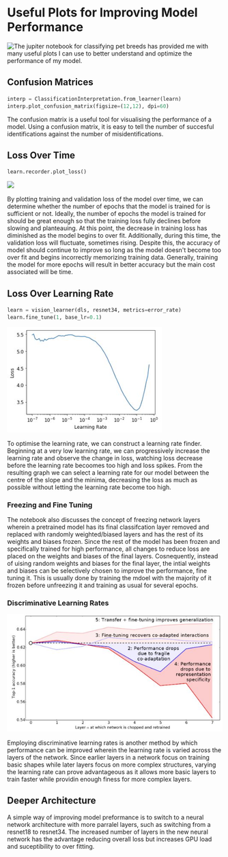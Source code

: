 # Useful Plots for Improving Model Performance

![The jupiter notebook for classifying pet breeds](https://github.com/lovellbrian/fastbook/blob/master/05_pet_breeds.ipynb) has provided me with many useful plots I can use to better understand and optimize the performance of my model.

## Confusion Matrices
```python
interp = ClassificationInterpretation.from_learner(learn)
interp.plot_confusion_matrix(figsize=(12,12), dpi=60)
```
The confusion matrix is a useful tool for visualising the performance of a model. Using a confusion matrix, it is easy to tell the number of succesful identifications against the number of misidentifications.

## Loss Over Time
```python
learn.recorder.plot_loss()
````

![](/Capture10.JPG)

By plotting training and validation loss of the model over time, we can determine whether the number of epochs that the model is trained for is sufficient or not. Ideally, the number of epochs the model is trained for should be great enough so that the training loss fully declines before slowing and planteauing. At this point, the decrease in training loss has diminished as the model begins to over fit. Additionally, during this time, the validation loss will fluctuate, sometimes rising. Despite this, the accuracy of model should continue to improve so long as the model doesn't become too over fit and begins incorrectly memorizing training data. Generally, training the model for more epochs will result in better accuracy but the main cost associated will be time.

## Loss Over Learning Rate
```python
learn = vision_learner(dls, resnet34, metrics=error_rate)
learn.fine_tune(1, base_lr=0.1)
```

![](/Capture111.JPG)

To optimise the learning rate, we can construct a learning rate finder. Beginning at a very low learning rate, we can progressively increase the learning rate and observe the change in loss, watching loss decrease before the learning rate becoomes too high and loss spikes. From the resulting graph we can select a learning rate for our model between the centre of the slope and the minima, decreasing the loss as much as possible without letting the learning rate become too high.

### Freezing and Fine Tuning
The notebook also discusses the concept of freezing network layers wherein a pretrained model has its final classifcation layer removed and replaced with randomly weighted/biased layers and has the rest of its weights and biases frozen. Since the rest of the model has been frozen and specifically trained for high performance, all changes to reduce loss are placed on the weights and biases of the final layers. Cosnequently, instead of uising random weights and biases for the final layer, the intial weights and biases can be selectively chosen to improve the performance, fine tuning it. This is usually done by training  the mdoel with the majority of it  frozen before unfreezing it and training as usual for several epochs.

### Discriminative Learning Rates

![](/Capture12.JPG)

Employing discriminative learning rates is another method by which performance can be improved wherein the learning rate is varied across the layers of the network. Since earlier layers in a network focus on training basic shapes while later layers focus on more complex structures, varying the learning rate can prove advantageous as it allows more basic layers to train faster while providin enough finess for more complex layers.

## Deeper Architecture
A simple way of improving model preformance is to switch to a neural network architecture with more parralel layers, such as switching from a resnet18 to resnet34. The increased number of layers in the new neural network has the advantage reducing overall loss but increases GPU load and suceptibility to over fitting.
